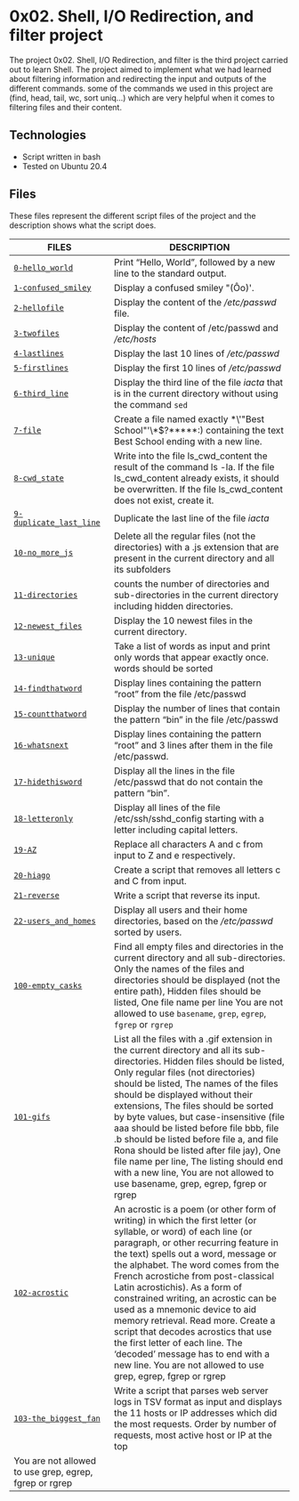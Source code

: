 # 0x02. Shell, I/O Redirection, and filter project

The project 0x02. Shell, I/O Redirection, and filter is the third project carried out to learn Shell. The project aimed to implement what we had learned about filtering information and redirecting the input and outputs of the different commands. some of the commands we used in this project are (find, head, tail, wc, sort uniq...) which are very helpful when it comes to filtering files and their content.

## Technologies

- Script written in bash
- Tested on Ubuntu 20.4

## Files
These files represent the different script files of the project and the description shows what the script does.

| FILES | DESCRIPTION |
| ----------- | ----------- |
|[`0-hello_world`](0x02-shell_redirections/0-hello_world) | Print “Hello, World”, followed by a new line to the standard output. |
|[`1-confused_smiley`](0x02-shell_redirections/1-confused_smiley) | Display a confused smiley "(Ôo)'. |
|[`2-hellofile`](0x02-shell_redirections/2-hellofile) | Display the content of the */etc/passwd* file. |
|[`3-twofiles`](0x02-shell_redirections/3-twofiles) | Display the content of /etc/passwd and */etc/hosts* |
|[`4-lastlines`](0x02-shell_redirections/4-lastlines) | Display the last 10 lines of */etc/passwd* |
|[`5-firstlines`](0x02-shell_redirections/5-firstlines) | Display the first 10 lines of */etc/passwd*  |
|[`6-third_line`](0x02-shell_redirections/6-third_line) | Display the third line of the file *iacta* that is in the current directory without using the command `sed` |
|[`7-file`](0x02-shell_redirections/7-file) | Create a file named exactly \*\\'"Best School"\'\\*$\?\*\*\*\*\*:) containing the text Best School ending with a new line. |
|[`8-cwd_state`](0x02-shell_redirections/8-cwd_state) | Write into the file ls_cwd_content the result of the command ls -la. If the file ls_cwd_content already exists, it should be overwritten. If the file ls_cwd_content does not exist, create it. |
|[`9-duplicate_last_line`](0x02-shell_redirections/9-duplicate_last_line) | Duplicate the last line of the file *iacta* |
|[`10-no_more_js`](0x02-shell_redirections/10-no_more_js) | Delete all the regular files (not the directories) with a .js extension that are present in the current directory and all its subfolders |
|[`11-directories`](0x02-shell_redirections/11-directories) | counts the number of directories and sub-directories in the current directory including hidden directories. |
|[`12-newest_files`](0x02-shell_redirections/12-newest_files) |  Display the 10 newest files in the current directory.  |
|[`13-unique`](0x02-shell_redirections/13-unique) | Take a list of words as input and print only words that appear exactly once.  words should be sorted |
|[`14-findthatword`](0x02-shell_redirections/14-findthatword) | Display lines containing the pattern “root” from the file /etc/passwd |
|[`15-countthatword`](0x02-shell_redirections/15-countthatword) | Display the number of lines that contain the pattern “bin” in the file /etc/passwd |
|[`16-whatsnext`](0x02-shell_redirections/16-whatsnext) | Display lines containing the pattern “root” and 3 lines after them in the file /etc/passwd. |
|[`17-hidethisword`](0x02-shell_redirections/17-hidethisword) | Display all the lines in the file /etc/passwd that do not contain the pattern “bin”. |
|[`18-letteronly`](0x02-shell_redirections/18-letteronly) | Display all lines of the file /etc/ssh/sshd_config starting with a letter including capital letters. |
|[`19-AZ`](0x02-shell_redirections/19-AZ) | Replace all characters A and c from input to Z and e respectively. |
|[`20-hiago`](0x02-shell_redirections/20-hiago) | Create a script that removes all letters c and C from input. |
|[`21-reverse`](0x02-shell_redirections/21-reverse) | Write a script that reverse its input. |
|[`22-users_and_homes`](0x02-shell_redirections/22-users_and_homes) | Display all users and their home directories, based on the */etc/passwd* sorted by users. |
|[`100-empty_casks`](0x02-shell_redirections/100-empty_casks) |  Find all empty files and directories in the current directory and all sub-directories. Only the names of the files and directories should be displayed (not the entire path), Hidden files should be listed, One file name per line You are not allowed to use `basename`, `grep`, `egrep`, `fgrep` or `rgrep` |
|[`101-gifs`](0x02-shell_redirections/101-gifs) | List all the files with a .gif extension in the current directory and all its sub-directories. Hidden files should be listed, Only regular files (not directories) should be listed, The names of the files should be displayed without their extensions, The files should be sorted by byte values, but case-insensitive (file aaa should be listed before file bbb, file .b should be listed before file a, and file Rona should be listed after file jay), One file name per line, The listing should end with a new line, You are not allowed to use basename, grep, egrep, fgrep or rgrep |
|[`102-acrostic`](0x02-shell_redirections/102-acrostic) | An acrostic is a poem (or other form of writing) in which the first letter (or syllable, or word) of each line (or paragraph, or other recurring feature in the text) spells out a word, message or the alphabet. The word comes from the French acrostiche from post-classical Latin acrostichis). As a form of constrained writing, an acrostic can be used as a mnemonic device to aid memory retrieval. Read more.  Create a script that decodes acrostics that use the first letter of each line. The ‘decoded’ message has to end with a new line. You are not allowed to use grep, egrep, fgrep or rgrep |
|[`103-the_biggest_fan`](0x02-shell_redirections/103-the_biggest_fan) |   Write a script that parses web server logs in TSV format as input and displays the 11 hosts or IP addresses which did the most requests. Order by number of requests, most active host or IP at the top
You are not allowed to use grep, egrep, fgrep or rgrep |
